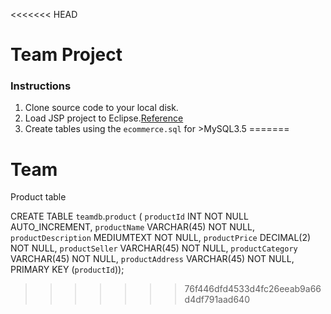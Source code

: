 <<<<<<< HEAD
# Team Project

### Instructions
1. Clone source code to your local disk.
2. Load JSP project to Eclipse.[Reference](https://ssodelta.wordpress.com/2014/05/06/how-to-connect-eclipse-to-github/)
3. Create tables using the `ecommerce.sql` for >MySQL3.5
=======
# Team


Product table

CREATE TABLE `teamdb`.`product` (
  `productId` INT NOT NULL AUTO_INCREMENT,
  `productName` VARCHAR(45) NOT NULL,
  `productDescription` MEDIUMTEXT NOT NULL,
  `productPrice` DECIMAL(2) NOT NULL,
  `productSeller` VARCHAR(45) NOT NULL,
  `productCategory` VARCHAR(45) NOT NULL,
  `productAddress` VARCHAR(45) NOT NULL,
  PRIMARY KEY (`productId`));
>>>>>>> 76f446dfd4533d4fc26eeab9a66d4df791aad640
